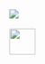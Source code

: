 <!-- Test 

<br>

<div>
<img src="https://img.shields.io/static/v1?label=Overview&message=vanjeilson&color=0073cc&style=for-the-badge&logo=GitHub" > 
</div>

<hr>

<a href="https://www.linkedin.com/in/vanjeilson/">
  <img align="left" width="24px" src="https://cdn.jsdelivr.net/npm/simple-icons@v3/icons/linkedin.svg"  />
</a>

-->

<!-- Test -->

<br>
<br>


<div>
  <a href="https://www.linkedin.com/in/vanjeilson/">
    <img align="left"  src="https://img.shields.io/static/v1?label=Vanjeilson&message=linkedin&color=0073cc&style=for-the-badge&logo=GitHub" />
  </a>
</div>

<br>
<br>

<div>
  <a href="https://www.linkedin.com/in/vanjeilson/">
    <img align="left" width="46px" src="https://cdn.jsdelivr.net/npm/simple-icons@v3/icons/linkedin.svg"  />
  </a>
</div>

<br>
<br>
